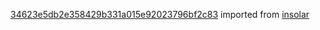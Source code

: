 [34623e5db2e358429b331a015e92023796bf2c83](https://github.com/insolar/insolar/commit/34623e5db2e358429b331a015e92023796bf2c83) imported from [insolar](https://github.com/insolar/insolar)
